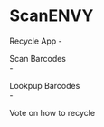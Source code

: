# ScanENVY
Recycle App
-<p>Scan Barcodes<br>
-<p>Lookpup Barcodes<br>
-<p>Vote on how to recycle<br>

